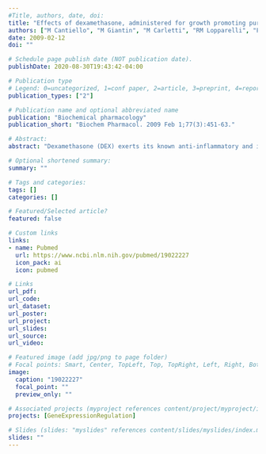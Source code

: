 ```yaml
---
#Title, authors, date, doi:
title: "Effects of dexamethasone, administered for growth promoting purposes, upon the hepatic cytochrome P450 3A expression in the veal calf."
authors: ["M Cantiello", "M Giantin", "M Carletti", "RM Lopparelli", "F Capolongo", "F Lasserre", "E Bollo", "C Nebbia", "PG Martin", "T Pineau", "M Dacasto"]
date: 2009-02-12
doi: ""

# Schedule page publish date (NOT publication date).
publishDate: 2020-08-30T19:43:42-04:00

# Publication type
# Legend: 0=uncategorized, 1=conf paper, 2=article, 3=preprint, 4=report, 5=book, 6=book chapter, 7=thesis, 8=patent
publication_types: ["2"]

# Publication name and optional abbreviated name
publication: "Biochemical pharmacology"
publication_short: "Biochem Pharmacol. 2009 Feb 1;77(3):451-63."

# Abstract:
abstract: "Dexamethasone (DEX) exerts its known anti-inflammatory and immunosuppressant activities through the interaction with the glucocorticoid receptor (GR). In human liver, DEX is metabolized by cytochrome P450 3A (CYP3A); moreover, it is among those xenobiotics which induce CYP3A itself. The transcriptional regulation of CYP3A involves GR and nuclear receptors (NRs). In cattle, DEX is used at low dosages as a growth promoter; besides, CYP3A is expressed in the liver. In the present study, the effects of two illicit DEX protocols upon liver CYP3A were investigated in the veal calf. Dexamethasone, administered per os (DOS) or injected intramuscularly (DIM) at growth promoting purposes, increased GR mRNA (+25.62% and +73.02% of CTRL for DOS and DIM, respectively), while tyrosine aminotransferase (TAT) and NRs gene expression profiles were unaffected; decreased CYP3A mRNA (-20.64% and -16.07% with Q RT-PCR; -30.55% and -34.31% with Northern blotting); at the post-translational level, decreased TAT activity (-19.84% and 44.34%), CYP3A apoprotein (-27.65% and -42.85%) and CYP3A-dependent enzyme activities (erythromycin N-demethylase, -78.89% and -23.87%; ethylmorphine N-demethylase, -44.26% and -28.37%; testosterone 6beta-hydroxylase, -44.60% and -18.07%; testosterone 2beta-hydroxylase, -43.95% and -11.69%); by contrast, an increase (about 2-fold) of the urinary 6beta-hydroxycortisol:cortisol ratio was observed in vivo. In summary, DEX modulates cattle liver CYP3A at pre- and post-translational level. Species-differences in GR-NRs-CYP3A regulation and in their response to differing DEX dosages might justify present results. Furthermore, the urinary 6beta-hydroxycortisol:cortisol ratio is not useful to monitor in vivo CYP3A activity in DEX-treated individuals."

# Optional shortened summary:
summary: ""

# Tags and categories:
tags: []
categories: []

# Featured/Selected article?
featured: false

# Custom links
links:
- name: Pubmed
  url: https://www.ncbi.nlm.nih.gov/pubmed/19022227
  icon_pack: ai
  icon: pubmed

# Links
url_pdf:
url_code:
url_dataset:
url_poster:
url_project:
url_slides:
url_source:
url_video:

# Featured image (add jpg/png to page folder)
# Focal points: Smart, Center, TopLeft, Top, TopRight, Left, Right, BottomLeft, Bottom, BottomRight
image: 
  caption: "19022227"
  focal_point: ""
  preview_only: ""

# Associated projects (myproject references content/project/myproject/index.md)
projects: [GeneExpressionRegulation]

# Slides (slides: "myslides" references content/slides/myslides/index.md)
slides: ""
---
```

